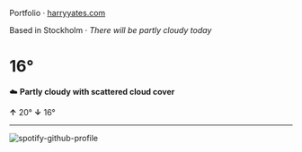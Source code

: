 Portfolio · [harryyates.com](https://harryyates.com)

<!-- WEATHER_START -->
Based in Stockholm · *There will be partly cloudy today*

# 16°
☁️ **Partly cloudy with scattered cloud cover**

**↑** 20° **↓** 16°

---
<!-- WEATHER_END -->

<p align="left">
  <a>
    <img src="https://spotify-github-profile.kittinanx.com/api/view?uid=bigbello&cover_image=true&theme=natemoo-re&show_offline=true&background_color=121212&interchange=false&bar_color=53b14f&bar_color_cover=false" alt="spotify-github-profile">
  </a>
</p>